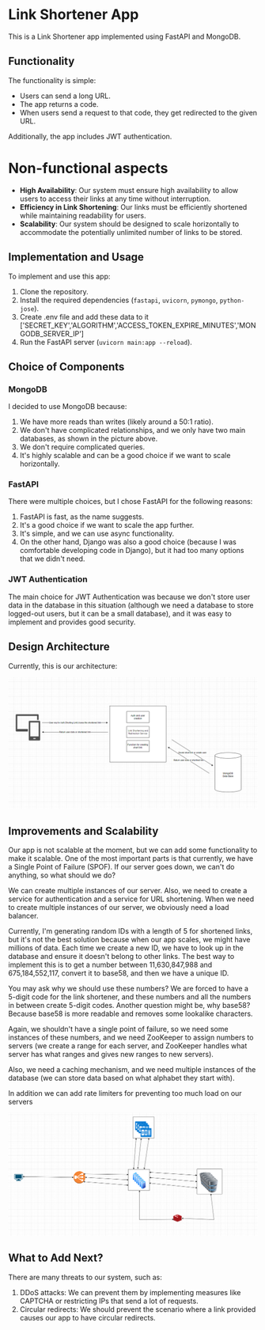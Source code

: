 # Link Shortener App

This is a Link Shortener app implemented using FastAPI and MongoDB.

## Functionality

The functionality is simple:

- Users can send a long URL.
- The app returns a code.
- When users send a request to that code, they get redirected to the given URL.

Additionally, the app includes JWT authentication.

# Non-functional aspects

- **High Availability**: Our system must ensure high availability to allow users to access their links at any time without interruption.
- **Efficiency in Link Shortening**: Our links must be efficiently shortened while maintaining readability for users.
- **Scalability**: Our system should be designed to scale horizontally to accommodate the potentially unlimited number of links to be stored.

## Implementation and Usage

To implement and use this app:

1. Clone the repository.
2. Install the required dependencies (`fastapi`, `uvicorn`, `pymongo`, `python-jose`).
3. Create .env file and add these data to it ['SECRET_KEY','ALGORITHM','ACCESS_TOKEN_EXPIRE_MINUTES','MONGODB_SERVER_IP']
3. Run the FastAPI server (`uvicorn main:app --reload`).

## Choice of Components

### MongoDB

I decided to use MongoDB because:

1. We have more reads than writes (likely around a 50:1 ratio).
2. We don't have complicated relationships, and we only have two main databases, as shown in the picture above.
3. We don't require complicated queries.
4. It's highly scalable and can be a good choice if we want to scale horizontally.

### FastAPI

There were multiple choices, but I chose FastAPI for the following reasons:

1. FastAPI is fast, as the name suggests.
2. It's a good choice if we want to scale the app further.
3. It's simple, and we can use async functionality.
4. On the other hand, Django was also a good choice (because I was comfortable developing code in Django), but it had too many options that we didn't need.

### JWT Authentication

The main choice for JWT Authentication was because we don't store user data in the database in this situation (although we need a database to store logged-out users, but it can be a small database), and it was easy to implement and provides good security.

## Design Architecture

Currently, this is our architecture:

![Our Design Diagram](images/First%20design.PNG)

## Improvements and Scalability

Our app is not scalable at the moment, but we can add some functionality to make it scalable. One of the most important parts is that currently, we have a Single Point of Failure (SPOF). If our server goes down, we can't do anything, so what should we do?

We can create multiple instances of our server. Also, we need to create a service for authentication and a service for URL shortening. When we need to create multiple instances of our server, we obviously need a load balancer.

Currently, I'm generating random IDs with a length of 5 for shortened links, but it's not the best solution because when our app scales, we might have millions of data. Each time we create a new ID, we have to look up in the database and ensure it doesn't belong to other links. The best way to implement this is to get a number between 11,630,847,988 and 675,184,552,117, convert it to base58, and then we have a unique ID.

You may ask why we should use these numbers? We are forced to have a 5-digit code for the link shortener, and these numbers and all the numbers in between create 5-digit codes. Another question might be, why base58? Because base58 is more readable and removes some lookalike characters.

Again, we shouldn't have a single point of failure, so we need some instances of these numbers, and we need ZooKeeper to assign numbers to servers (we create a range for each server, and ZooKeeper handles what server has what ranges and gives new ranges to new servers).

Also, we need a caching mechanism, and we need multiple instances of the database (we can store data based on what alphabet they start with).


In addition we can add rate limiters for preventing too much load on our servers



![Best Design Diagram](images/second_design.PNG)

## What to Add Next?

There are many threats to our system, such as:
1. DDoS attacks: We can prevent them by implementing measures like CAPTCHA or restricting IPs that send a lot of requests.
2. Circular redirects: We should prevent the scenario where a link provided causes our app to have circular redirects.